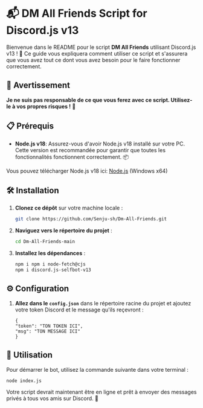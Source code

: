 # 📬 DM All Friends Script for Discord.js v13

Bienvenue dans le README pour le script **DM All Friends** utilisant Discord.js v13 ! 🎉 Ce guide vous expliquera comment utiliser ce script et s'assurera que vous avez tout ce dont vous avez besoin pour le faire fonctionner correctement.

## 🚨 Avertissement
**Je ne suis pas responsable de ce que vous ferez avec ce script. Utilisez-le à vos propres risques !** 🚨

## 📋 Prérequis

- **Node.js v18**: Assurez-vous d'avoir Node.js v18 installé sur votre PC. Cette version est recommandée pour garantir que toutes les fonctionnalités fonctionnent correctement. 📦

Vous pouvez télécharger Node.js v18 ici: [Node.js](https://nodejs.org/dist/v18.17.0/node-v18.17.0-x64.msi) (Windows x64)

## 🛠️ Installation

1. **Clonez ce dépôt** sur votre machine locale :

    ```bash
    git clone https://github.com/Senju-sh/Dm-All-Friends.git
    ```

2. **Naviguez vers le répertoire du projet** :

    ```bash
    cd Dm-All-Friends-main
    ```

3. **Installez les dépendances** :

    ```bash
    npm i npm i node-fetch@cjs
    npm i discord.js-selfbot-v13
    ```

## ⚙️ Configuration

1. **Allez dans le `config.json`** dans le répertoire racine du projet et ajoutez votre token Discord et le message qu'ils reçevront :

    ```
    {
    "token": "TON TOKEN ICI",
    "msg": "TON MESSAGE ICI"
    }
    ```

## 🚀 Utilisation

Pour démarrer le bot, utilisez la commande suivante dans votre terminal :

```bash
node index.js
```
Votre script devrait maintenant être en ligne et prêt à envoyer des messages privés à tous vos amis sur Discord. 📨